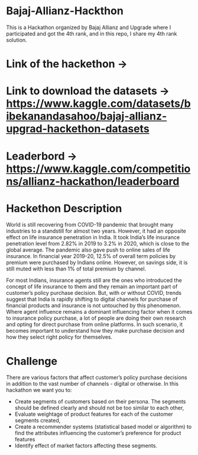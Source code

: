 # Bajaj-Allianz-Hackthon
This is a Hackathon organized by Bajaj Allianz and Upgrade where I participated and got the 4th rank, and in this repo, I share my 4th rank solution. 

# Link of the hackethon  -> 
# Link to download the datasets -> https://www.kaggle.com/datasets/bibekanandasahoo/bajaj-allianz-upgrad-hackethon-datasets
# Leaderbord -> https://www.kaggle.com/competitions/allianz-hackathon/leaderboard
# Hackethon Description 
World is still recovering from COVID-19 pandemic that brought many industries to a standstill for almost two years. However, it had an opposite effect on life insurance penetration in India. It took India’s life insurance penetration level from 2.82% in 2019 to 3.2% in 2020, which is close to the global average. The pandemic also gave push to online sales of life insurance. In financial year 2019-20, 12.5% of overall term policies by premium were purchased by Indians online. However, on savings side, it is still muted with less than 1% of total premium by channel.

For most Indians, insurance agents still are the ones who introduced the concept of life insurance to them and they remain an important part of customer’s policy purchase decision. But, with or without COVID, trends suggest that India is rapidly shifting to digital channels for purchase of financial products and insurance is not untouched by this phenomenon. Where agent influence remains a dominant influencing factor when it comes to insurance policy purchase, a lot of people are doing their own research and opting for direct purchase from online platforms. In such scenario, it becomes important to understand how they make purchase decision and how they select right policy for themselves.

# Challenge 
There are various factors that affect customer’s policy purchase decisions in addition to the vast number of channels - digital or otherwise. In this hackathon we want you to:

* Create segments of customers based on their persona. The segments should be defined clearly and should not be too similar to each other,
* Evaluate weightage of product features for each of the customer segments created,
* Create a recommender systems (statistical based model or algorithm) to find the attributes influencing the customer’s preference for product features
* Identify effect of market factors affecting these segments.
